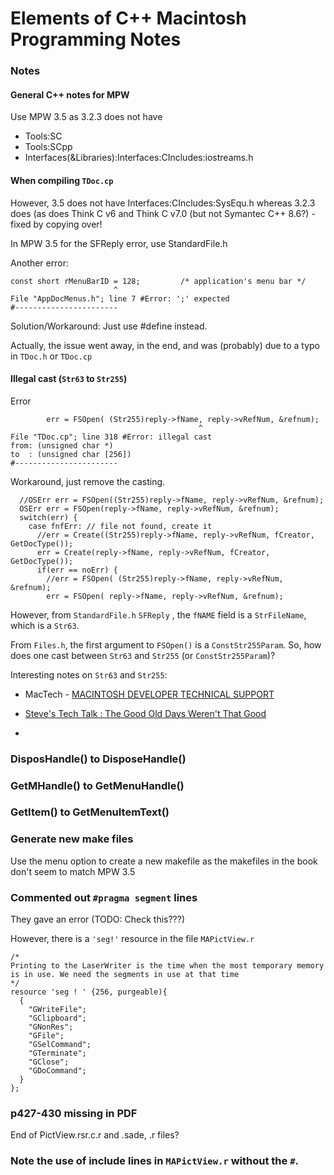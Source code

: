 # Elements of C++ Macintosh Programming Notes

### Notes

#### General C++ notes for MPW
Use MPW 3.5 as 3.2.3 does not have

- Tools:SC
- Tools:SCpp
- Interfaces(&Libraries):Interfaces:CIncludes:iostreams.h

#### When compiling `TDoc.cp`
However, 3.5 does not have Interfaces:CIncludes:SysEqu.h whereas 3.2.3 does (as does Think C v6 and Think C v7.0 (but not Symantec C++ 8.6?) - fixed by copying over!


In MPW 3.5 for the SFReply error, use StandardFile.h

Another error:
```none
const short rMenuBarID = 128;         /* application's menu bar */
                       ^
File "AppDocMenus.h"; line 7 #Error: ';' expected
#-----------------------
```
Solution/Workaround: Just use #define instead.

Actually, the issue went away, in the end, and was (probably) due to a typo in `TDoc.h` or `TDoc.cp`


#### Illegal cast (`Str63` to `Str255`)

Error

```none
        err = FSOpen( (Str255)reply->fName, reply->vRefNum, &refnum);
                                          ^
File "TDoc.cp"; line 318 #Error: illegal cast
from: (unsigned char *)
to  : (unsigned char [256])
#-----------------------
```
Workaround, just remove the casting.

```none
  //OSErr err = FSOpen((Str255)reply->fName, reply->vRefNum, &refnum); 
  OSErr err = FSOpen(reply->fName, reply->vRefNum, &refnum); 
  switch(err) {
    case fnfErr: // file not found, create it
      //err = Create((Str255)reply->fName, reply->vRefNum, fCreator, GetDocType());
      err = Create(reply->fName, reply->vRefNum, fCreator, GetDocType());
      if(err == noErr) {
        //err = FSOpen( (Str255)reply->fName, reply->vRefNum, &refnum);
        err = FSOpen( reply->fName, reply->vRefNum, &refnum);
```

However, from `StandardFile.h` `SFReply` , the `fNAME` field is a `StrFileName`, which is a `Str63`.

From `Files.h`, the first argument to `FSOpen()` is a  `ConstStr255Param`. So, how does one cast between `Str63` and `Str255` (or `ConstStr255Param`)?

Interesting notes on `Str63` and `Str255`:
 - MacTech - [MACINTOSH DEVELOPER TECHNICAL SUPPORT](https://preserve.mactech.com/articles/develop/issue_13/104-117_Q_As.html)

- [Steve's Tech Talk : The Good Old Days Weren't That Good](https://www.atalasoft.com/cs/blogs/stevehawley/archive/2010/07/20/the-good-old-days-weren-t-that-good.aspx)

- [](https://preserve.mactech.com/articles/mactech/Vol.15/15.01/Ultra-GroovyLStringClass/index.html)



### DisposHandle() to DisposeHandle()
### GetMHandle() to GetMenuHandle()

### GetItem() to GetMenuItemText()

### Generate new make files

Use the menu option to create a new makefile as the makefiles in the book don't seem to match MPW 3.5

### Commented out `#pragma segment` lines

They gave an error (TODO: Check this???)

However, there is a `'seg!'` resource in the file `MAPictView.r`

```none
/*
Printing to the LaserWriter is the time when the most temporary memory is in use. We need the segments in use at that time
*/ 
resource 'seg ! ' {256, purgeable){
  {
    "GWriteFile";
    "GClipboard";
    "GNonRes";
    "GFile";
    "GSelCommand";
    "GTerminate";
    "GClose";
    "GDoCommand";
  }
};
```


### p427-430 missing in PDF
End of PictView.rsr.c.r and .sade, .r files?

### Note the use of include lines in `MAPictView.r` without the `#`.